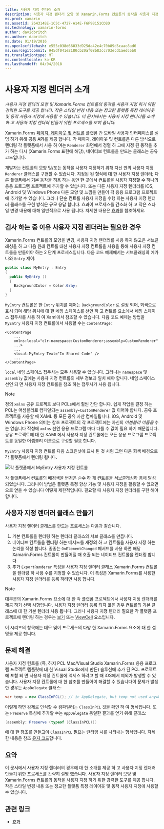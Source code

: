 ```yaml
---
title: 사용자 지정 렌더러 소개
description: 사용자 지정 렌더러 모양 및 Xamarin.Forms 컨트롤의 동작을 사용자 지정 하기 위한 강력한 도구를 제공 합니다. 작은 스타일 변경 내용 또는 정교한 플랫폼 특정 레이아웃 및 동작 사용자 지정에 사용할 수 있습니다. 이 문서에서는 사용자 지정 렌더러를 소개 하 고 사용자 지정 렌더러 만들기 위한 프로세스를 보여 줍니다.
ms.prod: xamarin
ms.assetid: 264314BE-1C5C-4727-A14E-F6F98151CDBD
ms.technology: xamarin-forms
author: davidbritch
ms.author: dabritch
ms.date: 01/19/2016
ms.openlocfilehash: e555c038d66033d925da42e4c70b89d5caac8ad6
ms.sourcegitcommit: 945df041e2180cb20af08b83cc703ecd1aedc6b0
ms.translationtype: MT
ms.contentlocale: ko-KR
ms.lasthandoff: 04/04/2018
---
```

# <a name="introduction-to-custom-renderers"></a>사용자 지정 렌더러 소개

_사용자 지정 렌더러 모양 및 Xamarin.Forms 컨트롤의 동작을 사용자 지정 하기 위한 강력한 도구를 제공 합니다. 작은 스타일 변경 내용 또는 정교한 플랫폼 특정 레이아웃 및 동작 사용자 지정에 사용할 수 있습니다. 이 문서에서는 사용자 지정 렌더러를 소개 하 고 사용자 지정 렌더러 만들기 위한 프로세스를 보여 줍니다._

Xamarin.Forms [페이지, 레이아웃 및 컨트롤](~/xamarin-forms/user-interface/controls/index.md) 플랫폼 간 모바일 사용자 인터페이스를 설명 하기 위해 공용 API를 제공 합니다. 각 페이지, 레이아웃 및 컨트롤은 다른 방식으로 렌더링 각 플랫폼에서 사용 하 여는 `Renderer` 화면에서 정렬 하 고에 지정 된 동작을 추가 하는 다시 (Xamarin.Forms 표현에 해당), 네이티브 컨트롤을 만드는 클래스는 공유 코드입니다.

개발자는 컨트롤의 모양 및/또는 동작을 사용자 지정하기 위해 자신 만의 사용자 지정 `Renderer` 클래스를 구현할 수 있습니다. 지정된 된 형식에 대 한 사용자 지정 렌더러; 다른 플랫폼에서 기본 동작을 허용 하는 동안 한 곳에서 컨트롤을 사용자 지정할 수 하나의 응용 프로그램 프로젝트에 추가할 수 있습니다. 또는 다른 사용자 지정 렌더러를 iOS, Android 및 Windows Phone 다른 모양 및 느낌을 만들어 각 응용 프로그램 프로젝트에 추가할 수 있습니다. 그러나 단순 컨트롤 사용자 지정을 수행 하는 사용자 지정 렌더러 클래스를 구현 방식은 규모 응답 합니다. 효과이 프로세스를 간소화 하 고 작은 스타일 변경 내용에 대해 일반적으로 사용 됩니다. 자세한 내용은 [효과](~/xamarin-forms/app-fundamentals/effects/index.md)를 참조하세요.

## <a name="examining-why-custom-renderers-are-necessary"></a>검사 하는 중 이유 사용자 지정 렌더러는 필요한 경우

Xamarin.Forms 컨트롤의 모양을 변경, 사용자 지정 렌더러를 사용 하지 않고은 서브클래싱을 하 고 다음 원래 컨트롤 대신 사용자 지정 컨트롤을 사용을 통해 사용자 지정 컨트롤을 만들어야 하는 2 단계 프로세스입니다. 다음 코드 예제에서는 서브클래싱의 예가 나와 `Entry` 제어:

```csharp
public class MyEntry : Entry
{
  public MyEntry ()
  {
    BackgroundColor = Color.Gray;
  }
}
```

`MyEntry` 컨트롤은 한 `Entry` 위치를 제어는 `BackgroundColor` 로 설정 되어, 회색으로 표시 되며 해당 위치에 대 한 네임 스페이스를 선언 하 고 컨트롤 요소에서 네임 스페이스 접두사를 사용 하 여 Xaml에서 참조할 수 있습니다. 다음 코드 예제는 방법을 `MyEntry` 사용자 지정 컨트롤에서 사용할 수는 `ContentPage`:

```xaml
<ContentPage
    ...
    xmlns:local="clr-namespace:CustomRenderer;assembly=CustomRenderer"
    ...>
    ...
    <local:MyEntry Text="In Shared Code" />
    ...
</ContentPage>
```

`local` 네임 스페이스 접두사는 모두 사용할 수 있습니다. 그러나는 `namespace` 및 `assembly` 값에는 사용자 지정 컨트롤의 세부 정보과 일치 해야 합니다. 네임 스페이스 선언 되 면 사용자 지정 컨트롤을 참조 하는 접두사가 사용 됩니다.

> [!NOTE]
> 정의 `xmlns` 공유 프로젝트 보다 PCLs에서 훨씬 간단 합니다. 쉽게 작업을 결정 하는 PCL는 어셈블리로 컴파일되는 `assembly=CustomRenderer` 값 이어야 합니다. 공유 프로젝트를 사용할 때 XAML 등 모든 공유 자산 컴파일됩니다. iOS, Android 및 Windows Phone 의미는 참조 프로젝트의 각 프로젝트에는 자신의 *어셈블리 이름을* 수는 없습니다 작성에 `xmlns` 선언 응용 프로그램 마다 다를 수 값이 필요 하기 때문입니다. 공유 프로젝트에 대 한 XAML에서 사용자 지정 컨트롤에는 모든 응용 프로그램 프로젝트를 동일한 어셈블리 이름으로 구성할 필요 합니다.

`MyEntry` 사용자 지정 컨트롤 다음 스크린샷에 표시 된 것 처럼 그런 다음 회색 배경으로 각 플랫폼에서 렌더링 됩니다.

![](introduction-images/screenshots.png "각 플랫폼에서 MyEntry 사용자 지정 컨트롤")

각 플랫폼에서 컨트롤의 배경색을 변경은 순수 하 게 컨트롤을 서브클래싱하 통해 달성 되었습니다. 그러나이 방법은 플랫폼 특정 향상 기능 및 사용자 지정을 활용할 수 없으면으로 얻을 수 있습니다 어떻게 제한적입니다. 필요할 때 사용자 지정 렌더러를 구현 해야 합니다.

## <a name="creating-a-custom-renderer-class"></a>사용자 지정 렌더러 클래스 만들기

사용자 지정 렌더러 클래스를 만드는 프로세스는 다음과 같습니다.

1. 기본 컨트롤을 렌더링 하는 렌더러 클래스의 서브 클래스를 만듭니다.
1. 네이티브 컨트롤을 렌더링 하는 메서드를 재정의 하 고 컨트롤을 사용자 지정 하는 논리를 작성 합니다. 종종는 `OnElementChanged` 메서드를 사용 하면 해당 Xamarin.Forms 컨트롤이 만들어질 때 호출 되는 네이티브 컨트롤을 렌더링 합니다.
1. 추가 `ExportRenderer` 특성을 사용자 지정 렌더러 클래스 Xamarin.Forms 컨트롤을 렌더링 하 사용 수를 지정할 수 있습니다. 이 특성은 Xamarin.Forms를 사용한 사용자 지정 렌더러를 등록 하려면 사용 합니다.

> [!NOTE]
> 대부분의 Xamarin.Forms 요소에 대 한 각 플랫폼 프로젝트에서 사용자 지정 렌더러를 제공 하기 선택 사항입니다. 사용자 지정 렌더러 등록 되지 않은 경우 컨트롤의 기본 클래스에 대 한 기본 렌더러 사용 됩니다. 그러나 사용자 지정 렌더러 필요한 각 플랫폼 프로젝트에 렌더링 하는 경우는 [보기](https://developer.xamarin.com/api/type/Xamarin.Forms.View/) 또는 [ViewCell](https://developer.xamarin.com/api/type/Xamarin.Forms.ViewCell/) 요소입니다.

이 시리즈의 항목에는 데모 및이 프로세스의 다양 한 Xamarin.Forms 요소에 대 한 설명을 제공 합니다.

## <a name="troubleshooting"></a>문제 해결

사용자 지정 컨트롤 (즉, 하지 PCL Mac/Visual Studio Xamarin.Forms 응용 프로그램 프로젝트 템플릿에 대 한 Visual Studio에서 만든) 솔루션에 추가 된 PCL 프로젝트에 포함 되 면 사용자 지정 컨트롤에 액세스 하려고 할 때 iOS에서 예외가 발생할 수 있습니다. 사용자 지정 컨트롤에 대 한 참조를 만들어이 해결할 수 있습니다이 문제가 발생 한 경우는 `AppDelegate` 클래스:

```csharp
var temp = new ClassInPCL(); // in AppDelegate, but temp not used anywhere
```

이렇게 하면 강제로 인식할 수 컴파일러는 `ClassInPCL` 것을 확인 하 여 형식입니다. 또는 `Preserve` 특성에 추가할 수는 `AppDelegate` 동일한 결과를 얻기 위해 클래스:

```csharp
[assembly: Preserve (typeof (ClassInPCL))]
```

에 대 한 참조를 만들고이 `ClassInPCL` 필요는 런타임 시를 나타내는 형식입니다. 자세한 내용은 참조 [유지 코드](~/ios/deploy-test/linker.md)합니다.

## <a name="summary"></a>요약

이 문서에서 사용자 지정 렌더러의 경우에 대 한 소개를 제공 하 고 사용자 지정 렌더러 만들기 위한 프로세스를 간략히 설명 했습니다. 사용자 지정 렌더러 모양 및 Xamarin.Forms 컨트롤의 동작을 사용자 지정 하기 위한 강력한 도구를 제공 합니다. 작은 스타일 변경 내용 또는 정교한 플랫폼 특정 레이아웃 및 동작 사용자 지정에 사용할 수 있습니다.


## <a name="related-links"></a>관련 링크

- [효과](~/xamarin-forms/app-fundamentals/effects/index.md)
